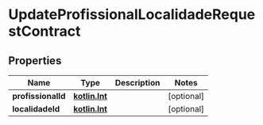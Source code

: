 # UpdateProfissionalLocalidadeRequestContract

## Properties
Name | Type | Description | Notes
------------ | ------------- | ------------- | -------------
**profissionalId** | [**kotlin.Int**](.md) |  |  [optional]
**localidadeId** | [**kotlin.Int**](.md) |  |  [optional]
